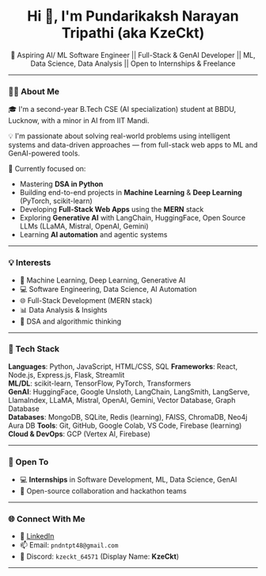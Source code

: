 <h1 align="center">Hi 👋, I'm Pundarikaksh Narayan Tripathi (aka <strong>KzeCkt</strong>)</h1>
<p align="center">
  🚀 Aspiring AI/ ML Software Engineer || Full-Stack & GenAI Developer || ML, Data Science, Data Analysis || Open to Internships & Freelance
</p>

---

### 👨‍💻 About Me

🎓 I'm a second-year B.Tech CSE (AI specialization) student at BBDU, Lucknow, with a minor in AI from IIT Mandi.

💡 I'm passionate about solving real-world problems using intelligent systems and data-driven approaches — from full-stack web apps to ML and GenAI-powered tools.

🧠 Currently focused on:
- Mastering **DSA in Python**
- Building end-to-end projects in **Machine Learning** & **Deep Learning** (PyTorch, scikit-learn)
- Developing **Full-Stack Web Apps** using the **MERN** stack
- Exploring **Generative AI** with LangChain, HuggingFace, Open Source LLMs (LLaMA, Mistral, OpenAI, Gemini)
- Learning **AI automation** and agentic systems

---

### 💡 Interests

- 🧠 Machine Learning, Deep Learning, Generative AI
- 💻 Software Engineering, Data Science, AI Automation
- 🌐 Full-Stack Development (MERN stack)
- 📊 Data Analysis & Insights
- 🧩 DSA and algorithmic thinking

---

### 🔧 Tech Stack

**Languages**: Python, JavaScript, HTML/CSS, SQL 
**Frameworks**: React, Node.js, Express.js, Flask, Streamlit  
**ML/DL**: scikit-learn, TensorFlow, PyTorch, Transformers  
**GenAI**: HuggingFace, Google Unsloth, LangChain, LangSmith, LangServe, LlamaIndex, LLaMA, Mistral, OpenAI, Gemini, Vector Database, Graph Database  
**Databases**: MongoDB, SQLite, Redis (learning), FAISS, ChromaDB, Neo4j Aura DB 
**Tools**: Git, GitHub, Google Colab, VS Code, Firebase (learning)
**Cloud & DevOps**: GCP (Vertex AI, Firebase)

---

### 💼 Open To

- 💻 **Internships** in Software Development, ML, Data Science, GenAI  
- 🤖 Open-source collaboration and hackathon teams

---

### 🌐 Connect With Me

- 🔗 [LinkedIn](https://www.linkedin.com/in/pundarikakshnarayantripathi/)  
- 📫 Email: `pndntpt48@gmail.com`  
- 💬 Discord: `kzeckt_64571` (Display Name: **KzeCkt**)

---
